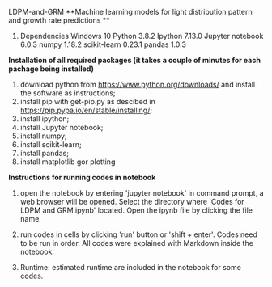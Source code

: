 LDPM-and-GRM
**Machine learning models for light distribution pattern  and growth rate predictions ** 

1. Dependencies
Windows 10
Python 3.8.2
Ipython 7.13.0
Jupyter notebook 6.0.3
numpy 1.18.2
scikit-learn 0.23.1
pandas 1.0.3

**Installation of all required packages (it takes a couple of minutes for each pachage being installed)**
1) download python from https://www.python.org/downloads/ and install the software as instructions;
2) install pip with get-pip.py as descibed in https://pip.pypa.io/en/stable/installing/;
3) install ipython;
4) install Jupyter notebook;
5) install numpy;
6) install scikit-learn;
7) install pandas;
8) install matplotlib gor plotting

**Instructions for running codes in notebook**
1) open the notebook by entering 'jupyter notebook' in command prompt, a web browser will be opened. Select the directory where 'Codes for LDPM and GRM.ipynb' located. Open the ipynb file by clicking the file name.

2) run codes in cells by clicking 'run' button or 'shift + enter'. Codes need to be run in order. 
   All codes were explained with Markdown inside the notebook.

3) Runtime: estimated runtime are included in the notebook for some codes.
